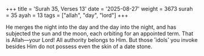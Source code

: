 +++
title = 'Surah 35, Verses 13'
date = '2025-08-27'
weight = 3673
surah = 35
ayah = 13
tags = ["allah", "day", "lord"]
+++

He merges the night into the day and the day into the night, and has subjected the sun and the moon, each orbiting for an appointed term. That is Allah—your Lord! All authority belongs to Him. But those ˹idols˺ you invoke besides Him do not possess even the skin of a date stone.